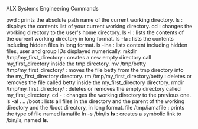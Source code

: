 ALX Systems Engineering Commands

pwd : prints the absolute path name of the current working directory.
ls : displays the contents list of your current working directory.
cd : changes the working directory to the user's home directory.
ls -l : lists the contents of the current working directory in long format.
ls -la : lists the contents including hidden files in long format.
ls -lna : lists content including hidden files, user and group IDs displayed numerically.
mkdir /tmp/my_first_directory : creates a new empty directory call my_first_directory inside the tmp directory.
mv /tmp/betty /tmp/my_first_directory/ : moves the file betty from the tmp directory into the my_first_directory directory.
rm /tmp/my_first_directory/betty : deletes or removes the file called betty inside the my_first_directory directory.
rmdir /tmp/my_first_directory/ : deletes or removes the empty directory called my_first_directory.
cd - : changes the working directory to the previous one.
ls -al . .. /boot : lists all files in the directory and the parent of the working directory and the /boot directory, in long format.
file /tmp/iamafile : prints the type of file named iamafile
ln -s /bin/ls __ls__ : creates a symbolic link to /bin/ls, named __ls__.  

